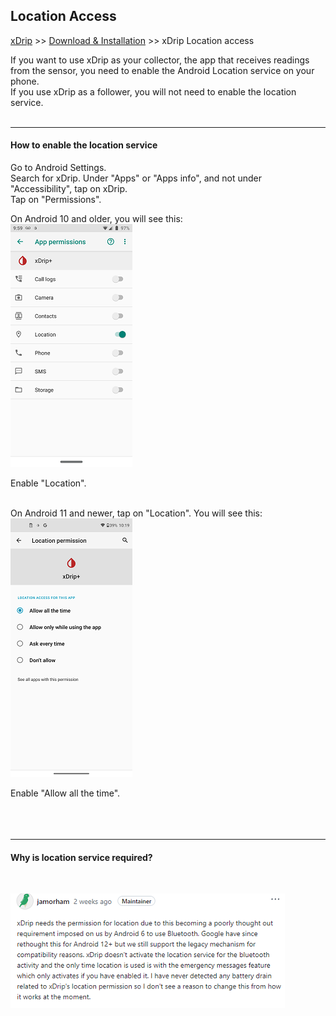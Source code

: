 ## Location Access
[xDrip](../README.md) >> [Download & Installation](./Installation_page.md) >> xDrip Location access  
  
If you want to use xDrip as your collector, the app that receives readings from the sensor, you need to enable the Android Location service on your phone.  
If you use xDrip as a follower, you will not need to enable the location service.  
<br/>  

---  
  
#### **How to enable the location service**  
  
Go to Android Settings.  
Search for xDrip.  Under "Apps" or "Apps info", and not under "Accessibility", tap on xDrip.  
Tap on "Permissions".  
  
On Android 10 and older, you will see this:  
![](./images/LocationAndroid9.png)  
  
Enable "Location".  
<br/>  
  
On Android 11 and newer, tap on "Location".  You will see this:  
![](./images/LocationAndroid11.png)  
  
Enable "Allow all the time".  
<br/>  
<br/>  

---  
  
#### **Why is location service required?**  
<br/>  

![](./images/LocationRequirement.png)    
